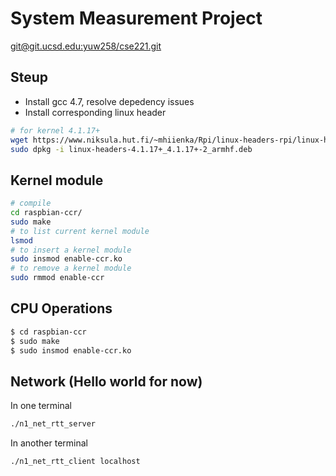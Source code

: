 # System Measurement Project
[git@git.ucsd.edu:yuw258/cse221.git](git@git.ucsd.edu:yuw258/cse221.git)

## Steup
* Install gcc 4.7, resolve depedency issues
* Install corresponding linux header

```sh
# for kernel 4.1.17+
wget https://www.niksula.hut.fi/~mhiienka/Rpi/linux-headers-rpi/linux-headers-4.1.17%2B_4.1.17%2B-2_armhf.deb
sudo dpkg -i linux-headers-4.1.17+_4.1.17+-2_armhf.deb
```

## Kernel module
```sh
# compile
cd raspbian-ccr/
sudo make
# to list current kernel module
lsmod
# to insert a kernel module
sudo insmod enable-ccr.ko
# to remove a kernel module
sudo rmmod enable-ccr
```

## CPU Operations
```sh
$ cd raspbian-ccr
$ sudo make
$ sudo insmod enable-ccr.ko
```

## Network (Hello world for now)
In one terminal
```sh
./n1_net_rtt_server
```
In another terminal
```sh
./n1_net_rtt_client localhost
```
